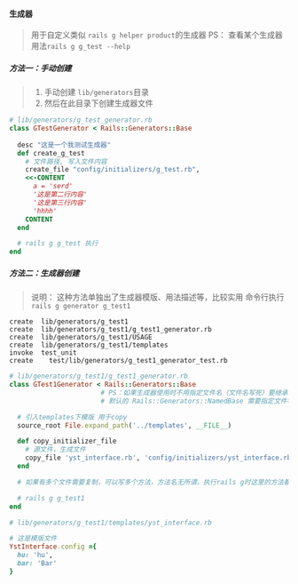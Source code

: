 #### 生成器
> 用于自定义类似 `rails g helper product`的生成器
> PS： 查看某个生成器用法`rails g g_test --help`

##### 方法一：手动创建
> 1. 手动创建 `lib/generators`目录
> 2. 然后在此目录下创建生成器文件

```ruby
# lib/generators/g_test_generator.rb
class GTestGenerator < Rails::Generators::Base
  
  desc "这是一个我测试生成器"
  def create_g_test
    # 文件路径, 写入文件内容
    create_file "config/initializers/g_test.rb", 
    <<-CONTENT
      a = 'serd'
      '这是第二行内容'
      '这是第三行内容'
      'hhhh'
    CONTENT
  end

  # rails g g_test 执行
end
```


##### 方法二：生成器创建
> 说明： 这种方法单独出了生成器模版、用法描述等，比较实用
> 命令行执行 `rails g generator g_test1`
```
create  lib/generators/g_test1
create  lib/generators/g_test1/g_test1_generator.rb
create  lib/generators/g_test1/USAGE
create  lib/generators/g_test1/templates
invoke  test_unit
create    test/lib/generators/g_test1_generator_test.rb
```
```ruby
# lib/generators/g_test1/g_test1_generator.rb
class GTest1Generator < Rails::Generators::Base 
                       # PS：如果生成器使用时不用指定文件名（文件名写死）要继承于 Rails::Generators::Base 
                       # 默认的 Rails::Generators::NamedBase 需要指定文件名

  # 引入templates下模版 用于copy
  source_root File.expand_path('../templates', __FILE__)

  def copy_initializer_file
    # 源文件，生成文件
    copy_file 'yst_interface.rb', 'config/initializers/yst_interface.rb'
  end

  # 如果有多个文件需要复制，可以写多个方法，方法名无所谓，执行rails g时这里的方法都会被执行

  # rails g g_test1
end
```

```ruby
# lib/generators/g_test1/templates/yst_interface.rb

# 这是模版文件
YstInterface.config ={
  hu: 'hu',
  bar: 'Bar'
}
```









